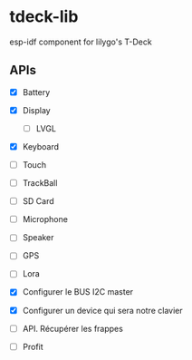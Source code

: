 # tdeck-lib

esp-idf component for lilygo's T-Deck

## APIs

- [x] Battery
- [x] Display
  - [ ] LVGL

- [x] Keyboard
- [ ] Touch
- [ ] TrackBall
- [ ] SD Card
- [ ] Microphone
- [ ] Speaker
- [ ] GPS
- [ ] Lora





- [x] Configurer le BUS I2C master
- [x] Configurer un device qui sera notre clavier
- [ ] API. Récupérer les frappes 
- [ ] Profit
